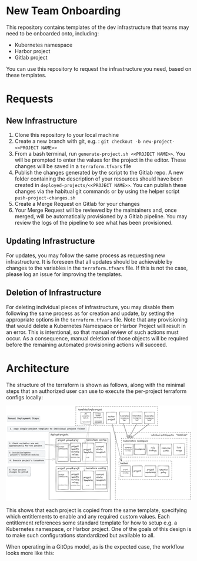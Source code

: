 
# New Team Onboarding

This repository contains templates of the dev infrastructure that teams may need to be onboarded onto, including:
- Kubernetes namespace
- Harbor project
- Gitlab project

You can use this repository to request the infrastructure you need, based on these templates.

# Requests

## New Infrastructure

1. Clone this repository to your local machine
2. Create a new branch with git, e.g. : `git checkout -b new-project-<<PROJECT NAME>>`
3. From a bash terminal, run `generate-project.sh <<PROJECT NAME>>`. You will be prompted to enter the values for the project in the editor. These changes will be saved in a `terraform.tfvars` file
4. Publish the changes generated by the script to the Gitlab repo. A new folder containing the description of your resources should have been created in `deployed-projects/<<PROJECT NAME>>`. You can publish these changes via the habitual git commands or by using the helper script `push-project-changes.sh`
5. Create a Merge Request on Gitlab for your changes
6. Your Merge Request will be reviewed by the maintainers and, once merged, will be automatically provisioned by a Gitlab pipeline. You may review the logs of the pipeline to see what has been provisioned.

## Updating Infrastructure

For updates, you may follow the same process as requesting new infrastructure. It is foreseen that all updates should be achievable by changes to the variables in the `terraform.tfvars` file. If this is not the case, please log an issue for improving the templates.

## Deletion of Infrastructure

For deleting individual pieces of infrastructure, you may disable them following the same process as for creation and update, by setting the appropriate options in the `terraform.tfvars` file. Note that any provisioning that would delete a Kubernetes Namespace or Harbor Project will result in an error. This is intentional, so that manual review of such actions must occur. As a consequence, manual deletion of those objects will be required before the remaining automated provisioning actions will succeed.

# Architecture

The structure of the terraform is shown as follows, along with the minimal steps that an authorized user can use to execute the per-project terraform configs locally:

![terraform structure + manual deployment](docs/img/terraform-manual-deployment.png)

This shows that each project is copied from the same template, specifying which entitlements to enable and any required custom values. Each entitlement references some standard template for how to setup e.g. a Kubernetes namespace, or Harbor project. One of the goals of this design is to make such configurations standardized but available to all.

When operating in a GitOps model, as is the expected case, the workflow looks more like this:



